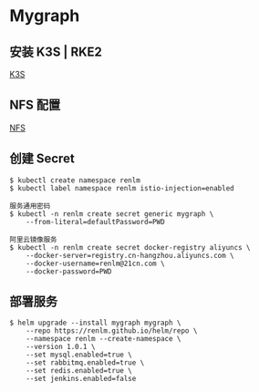 # Mygraph

## 安装 K3S | RKE2
<a href="https://renlm.github.io/doc/K3S.html" target="_blank">K3S</a>  

## NFS 配置  
<a href="https://renlm.github.io/doc/NFS.html" target="_blank">NFS</a>  

## 创建 Secret
	$ kubectl create namespace renlm
	$ kubectl label namespace renlm istio-injection=enabled
	
	服务通用密码  
	$ kubectl -n renlm create secret generic mygraph \
        --from-literal=defaultPassword=PWD
        
	阿里云镜像服务  
	$ kubectl -n renlm create secret docker-registry aliyuncs \
        --docker-server=registry.cn-hangzhou.aliyuncs.com \
        --docker-username=renlm@21cn.com \
        --docker-password=PWD
	  	
## 部署服务
	$ helm upgrade --install mygraph mygraph \
        --repo https://renlm.github.io/helm/repo \
        --namespace renlm --create-namespace \
        --version 1.0.1 \
        --set mysql.enabled=true \
        --set rabbitmq.enabled=true \
        --set redis.enabled=true \
        --set jenkins.enabled=false
